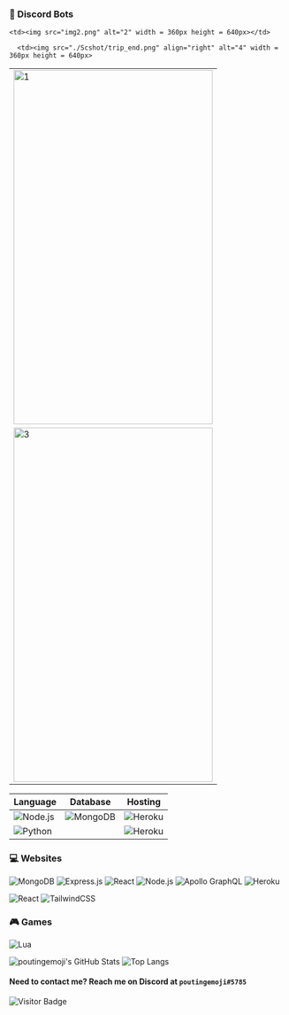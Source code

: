 
### 🤖 Discord Bots  
<table>
  <tr>
    <td> <img src="https://img.shields.io/badge/node.js%20-%2343853D.svg?&style=for-the-badge&logo=node.js&logoColor=white"  alt="1" width = 360px height = 640px ></td>

    <td><img src="img2.png" alt="2" width = 360px height = 640px></td>
   </tr> 
   <tr>
      <td><img src="./Scshot/cab_arrived.png" alt="3" width = 360px height = 640px></td>

      <td><img src="./Scshot/trip_end.png" align="right" alt="4" width = 360px height = 640px>
  </td>
  </tr>
</table>

| Language  | Database | Hosting |
| --- | --- | --- |
| ![Node.js](https://img.shields.io/badge/node.js%20-%2343853D.svg?&style=for-the-badge&logo=node.js&logoColor=white)  | ![MongoDB](https://img.shields.io/badge/MongoDB-%234ea94b.svg?&style=for-the-badge&logo=mongodb&logoColor=white)  |  ![Heroku](https://img.shields.io/badge/heroku%20-%23430098.svg?&style=for-the-badge&logo=heroku&logoColor=white)  |
| ![Python](https://img.shields.io/badge/python%20-%2314354C.svg?&style=for-the-badge&logo=python&logoColor=white)  |      | ![Heroku](https://img.shields.io/badge/heroku%20-%23430098.svg?&style=for-the-badge&logo=heroku&logoColor=white)

### 💻 Websites  
![MongoDB](https://img.shields.io/badge/MongoDB-%234ea94b.svg?&style=for-the-badge&logo=mongodb&logoColor=white)
![Express.js](https://img.shields.io/badge/express.js%20-%23404d59.svg?&style=for-the-badge)
![React](https://img.shields.io/badge/react%20-%2320232a.svg?&style=for-the-badge&logo=react&logoColor=%2361DAFB)
![Node.js](https://img.shields.io/badge/node.js%20-%2343853D.svg?&style=for-the-badge&logo=node.js&logoColor=white)
![Apollo GraphQL](https://img.shields.io/badge/-Apollo%20GraphQL-311C87?style=for-the-badge&logo=apollo-graphql)
![Heroku](https://img.shields.io/badge/heroku%20-%23430098.svg?&style=for-the-badge&logo=heroku&logoColor=white)

![React](https://img.shields.io/badge/react%20-%2320232a.svg?&style=for-the-badge&logo=react&logoColor=%2361DAFB)
![TailwindCSS](https://img.shields.io/badge/tailwindcss%20-%2338B2AC.svg?&style=for-the-badge&logo=tailwind-css&logoColor=white)


### 🎮 Games  
![Lua](https://img.shields.io/badge/lua-%232C2D72.svg?&style=for-the-badge&logo=lua&logoColor=white)

![poutingemoji's GitHub Stats](https://github-readme-stats.vercel.app/api?username=poutingemoji&theme=dark&show_icons=true&hide_border=true)
![Top Langs](https://github-readme-stats.vercel.app/api/top-langs/?username=poutingemoji&theme=dark&show_icons=true&hide_border=true&layout=compact)

#### Need to contact me? Reach me on Discord at `poutingemoji#5785`

![Visitor Badge](https://visitor-badge.laobi.icu/badge?page_id=poutingemoji.poutingemoji)

